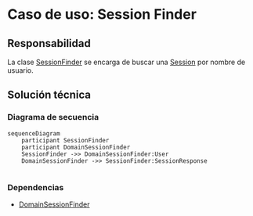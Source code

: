 # Caso de uso: Session Finder

## Responsabilidad
La clase [SessionFinder]() se encarga de buscar una [Session]() por nombre de usuario.
## Solución técnica

### Diagrama de secuencia
````mermaid
sequenceDiagram
    participant SessionFinder
    participant DomainSessionFinder
    SessionFinder ->> DomainSessionFinder:User
    DomainSessionFinder ->> SessionFinder:SessionResponse
  
````

### Dependencias
- [DomainSessionFinder]()
